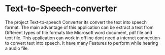 # Text-to-Speech-converter
The project Text-to-speech Converter its convert the text into speech format. The main advantage of this application can be extract a text from Different types of file formats like Microsoft word document, pdf file and text file. This application can work in offline dont need a internet connection to convert text into speech. It have many Features to perform while hearing a audio file.
